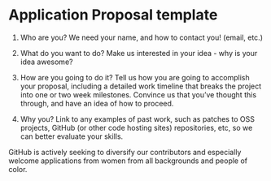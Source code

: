 # Application Proposal template

1. Who are you? We need your name, and how to contact you! (email, etc.)

2. What do you want to do? Make us interested in your idea - why is your idea awesome?

3. How are you going to do it? Tell us how you are going to accomplish your proposal, including a detailed work timeline that breaks the project into one or two week milestones. Convince us that you’ve thought this through, and have an idea of how to proceed.

4. Why you? Link to any examples of past work, such as patches to OSS projects, GitHub (or other code hosting sites) repositories, etc, so we can better evaluate your skills.

GitHub is actively seeking to diversify our contributors and especially welcome applications from women from all backgrounds and people of color.
